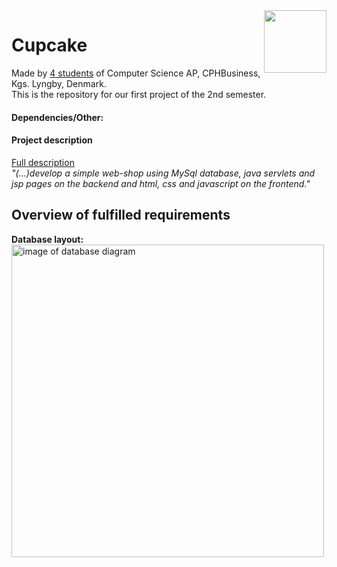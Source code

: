 <img align="right" width="100" height="100" src="https://i.imgur.com/HYFx3gH.png">  

Cupcake
======
Made by [4 students](https://github.com/Castau/CupCake/graphs/contributors) of Computer Science AP, CPHBusiness, Kgs. Lyngby, Denmark.  
This is the repository for our first project of the 2nd semester.  

#### Dependencies/Other:

#### Project description  
[Full description](https://docs.google.com/document/d/1XKK1GkVE-GtCPGEoVJ2SN4qHpfJnU9j7arugQv2-JfY)  
*"(...)develop a simple web-shop using MySql database, java servlets and jsp pages on the backend and html, css and javascript on the frontend."*  
  

Overview of fulfilled requirements
------
**Database layout:**  
<img src="https://i.imgur.com/Xabkifb.png" alt = "image of database diagram" height="500" width="500"/>
